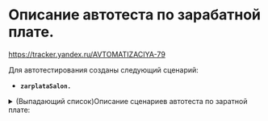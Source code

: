 # Описание автотеста по зарабатной плате.
https://tracker.yandex.ru/AVTOMATIZACIYA-79

Для автотестирования созданы следующий сценарий:

-   **`zarplataSalon.`**


<details><summary>(Выпадающий список)Описание сценариев автотеста по заратной плате: </summary>

-   **Сценарий: Создание пользователя - Бухгалтер.**

Под Админом удаляется пользователь бухгалтерии, создается новый для тестирования, добавляются новому пользователю новые права для тестирования ЗП.

-   **Сценарий: Проверка на ошибки и заход под Бухгалтера.**

Проверяется первый сценарий на наличие ошибок, в случае если их нет то фича файла продолжает своё выполнение. После проверки выходится из под Админа и заходится под новым бухгалтером.

-   **Сценарий: Блок 1:Оклад - не зависит от выработки(Оклад1).**


















</details>